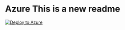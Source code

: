 # Azure This is a new readme
[![Deploy to Azure](http://azuredeploy.net/deploybutton.png)](https://azuredeploy.net/)
